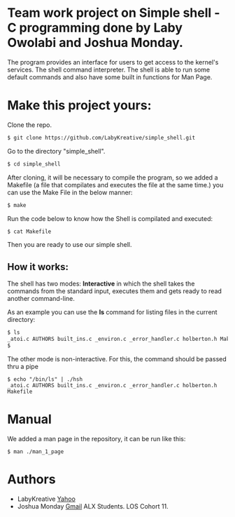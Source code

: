 # Team work project on Simple shell - C programming done by Laby Owolabi and Joshua Monday.

The program provides an interface for users to get access to the kernel's services. The shell command interpreter. The shell is able to run some default commands and also have some built in functions for Man Page.

# Make this project yours:

Clone the repo.
```sh
$ git clone https://github.com/LabyKreative/simple_shell.git
```
Go to the directory "simple_shell".
```sh
$ cd simple_shell 
```
After cloning, it will be necessary to compile the program, so we added a Makefile (a file that compilates and executes the file at the same time.) you can use the Make File in the below manner:
```sh
$ make 
```
Run the code below to know how the Shell is compilated and executed: 
```sh
$ cat Makefile
```
Then you are ready to use our simple shell.

##  How it works:

The shell has two modes: **Interactive** in which the shell takes the commands from the standard input, executes them and gets ready to read another command-line.

As an example you can use the <b>ls</b> command for listing files in the current directory:

```sh
$ ls
_atoi.c AUTHORS built_ins.c _environ.c _error_handler.c holberton.h Makefile
$ 
```
The other mode is non-interactive. For this, the command should be passed thru a pipe
```
$ echo "/bin/ls" | ./hsh
_atoi.c AUTHORS built_ins.c _environ.c _error_handler.c holberton.h Makefile
```

# Manual
We added a man page in the repository, it can be run like this:
```
$ man ./man_1_page
```

# Authors
* LabyKreative [Yahoo](labykreative@yahoo.com)
* Joshua Monday [Gmail](joshua@gmail.com)
	ALX Students. LOS Cohort 11.

